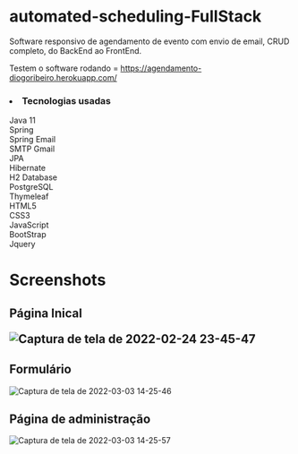 # automated-scheduling-FullStack
Software responsivo de agendamento de evento com envio de email, CRUD completo, do BackEnd ao FrontEnd.

Testem o software rodando = https://agendamento-diogoribeiro.herokuapp.com/

<h3><li>Tecnologias usadas</li></h3>
    Java 11<br>
    Spring<br>
    Spring Email<br>
    SMTP Gmail<br>
    JPA<br>
    Hibernate<br>
    H2 Database<br>
    PostgreSQL<br>
    Thymeleaf<br>
    HTML5<br>
    CSS3<br>
    JavaScript<br>
    BootStrap<br>
    Jquery<br>
<h1>Screenshots</h1>
    <h2>Página Inical</>
                                                        
![Captura de tela de 2022-02-24 23-45-47](https://user-images.githubusercontent.com/89152312/156684233-1ed96b6d-f2e6-49fd-85f8-f0d95e4d0488.png)
                                                        <h2>Formulário</h2>
![Captura de tela de 2022-03-03 14-25-46](https://user-images.githubusercontent.com/89152312/156684249-4afa6607-0f46-41c0-bc50-e0b1c40d1410.png)
                                                       <h2>Página de administração</h2>
![Captura de tela de 2022-03-03 14-25-57](https://user-images.githubusercontent.com/89152312/156684259-a5a280bb-1e28-4a2a-8c3b-9fa1b684f23e.png)

